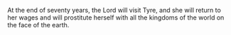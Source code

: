 At the end of seventy years, the Lord will visit Tyre, and she will return to her wages and will prostitute herself with all the kingdoms of the world on the face of the earth.
